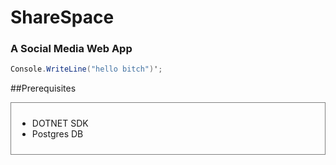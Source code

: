 # ShareSpace

### A Social Media Web App

```csharp
Console.WriteLine("hello bitch")';
```

##Prerequisites

<div style="border: 1px solid grey; padding: 10px;">
<ul>
<li>DOTNET SDK</li>
<li>Postgres DB</li>
</ul>
</div>
